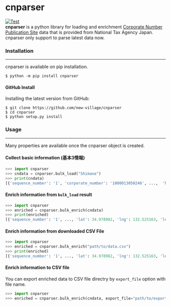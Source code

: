 # cnparser  
[![Test](https://github.com/new-village/cnparser/actions/workflows/test.yaml/badge.svg)](https://github.com/new-village/cnparser/actions/workflows/test.yaml)  
**cnparser** is a python library for loading and enrichment [Corporate Number Publication Site](https://www.houjin-bangou.nta.go.jp/en/) data that is provided from National Tax Agency Japan. cnparser only support to parse latest data now.   
  
### Installation  
----------------------
cnparser is available on pip installation.
```
$ python -m pip install cnparser
```
  
#### GitHub Install
Installing the latest version from GitHub:  
```
$ git clone https://github.com/new-village/cnparser
$ cd cnparser
$ python setup.py install
```
    
### Usage
----------------------
Many properties are available once the cnparser object is created.  
  
#### Collect basic information (基本3情報)
```python
>>> import cnparser
>>> cndata = cnparser.bulk_load("Shimane")
>>> print(cndata)
[{'sequence_number': '1', 'corporate_number': '1000013050246', ...,  'hihyoji': '0'}, {...}]
```
  
#### Enrich information from `bulk_load` result
```python
>>> import cnparser
>>> enriched = cnparser.bulk_enrich(cndata)
>>> print(enriched)
[{'sequence_number': '1', ..., 'lat': 34.978982, 'lng': 132.525163, 'level': 3}, {...}]
```

#### Enrich information from downloaded CSV File
```python
>>> import cnparser
>>> enriched = cnparser.bulk_enrich("path/to/data.csv")
>>> print(enriched)
[{'sequence_number': '1', ..., 'lat': 34.978982, 'lng': 132.525163, 'level': 3}, {...}]
```

#### Enrich information to CSV file  
You can export enriched data to CSV file directry by `export_file` option with file name.
```python
>>> import cnparser
>>> enriched = cnparser.bulk_enrich(cndata, export_file="path/to/export/data.csv")
```
